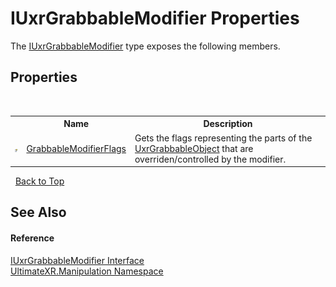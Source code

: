 # IUxrGrabbableModifier Properties
 

The <a href="T_UltimateXR_Manipulation_IUxrGrabbableModifier">IUxrGrabbableModifier</a> type exposes the following members.


## Properties
&nbsp;<table><tr><th></th><th>Name</th><th>Description</th></tr><tr><td>![Public property](media/pubproperty.gif "Public property")</td><td><a href="P_UltimateXR_Manipulation_IUxrGrabbableModifier_GrabbableModifierFlags">GrabbableModifierFlags</a></td><td>
Gets the flags representing the parts of the <a href="T_UltimateXR_Manipulation_UxrGrabbableObject">UxrGrabbableObject</a> that are overriden/controlled by the modifier.</td></tr></table>&nbsp;
<a href="#iuxrgrabbablemodifier-properties">Back to Top</a>

## See Also


#### Reference
<a href="T_UltimateXR_Manipulation_IUxrGrabbableModifier">IUxrGrabbableModifier Interface</a><br /><a href="N_UltimateXR_Manipulation">UltimateXR.Manipulation Namespace</a><br />